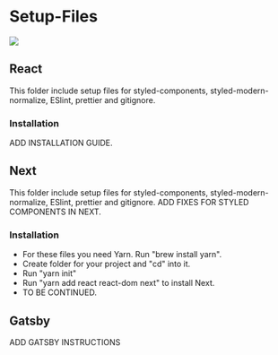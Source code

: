# Setup-Files
<img src="https://media.giphy.com/media/yEMONcnJvnDRS/giphy.gif"/>

## React
This folder include setup files for styled-components, styled-modern-normalize, ESlint, prettier and gitignore.

### Installation
ADD INSTALLATION GUIDE.

## Next
This folder include setup files for styled-components, styled-modern-normalize, ESlint, prettier and gitignore.
ADD FIXES FOR STYLED COMPONENTS IN NEXT.

### Installation
- For these files you need Yarn. Run "brew install yarn".
- Create folder for your project and "cd" into it.
- Run "yarn init"
- Run "yarn add react react-dom next" to install Next.
- TO BE CONTINUED.

## Gatsby
ADD GATSBY INSTRUCTIONS

